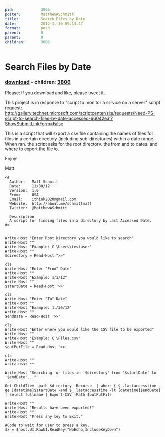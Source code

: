```yaml
---
pid:            3805
poster:         MatthewASchmitt
title:          Search Files by Date
date:           2012-11-30 09:14:47
format:         posh
parent:         0
parent:         0
children:       3806
---
```


# Search Files by Date

### [download](3805.ps1) - children: [3806](3806.md)

Please:  If you download and like, please tweet it.

This project is in response to "script to monitor a service on a server" script request: http://gallery.technet.microsoft.com/scriptcenter/site/requests/Need-PS-script-to-search-files-by-date-accessed-66042eaf?ShowSubmitLinkForm=False

This is a script that will export a csv file containing the names of files for files in a certain directory (including sub-directories) within a date range.  When ran, the script asks for the root directory, the from and to dates, and where to export the file to.
 

Enjoy!

Matt

```posh
<#
  Author:   Matt Schmitt
  Date:     11/30/12 
  Version:  1.0 
  From:     USA 
  Email:    ithink2020@gmail.com 
  Website:  http://about.me/schmittmatt
  Twitter:  @MatthewASchmitt
  
  Description
  A script for finding files in a directory by Last Accessed Date.  
#>


Write-Host "Enter Root Directory you would like to search"
Write-Host ""
Write-Host "Example: C:\Users\testuser"
Write-Host ""
$directory = Read-Host ">>"

cls
Write-Host "Enter "From" Date"
Write-Host ""
Write-Host "Example: 1/1/12"
Write-Host ""
$startDate = Read-Host '>>'

cls
Write-Host "Enter "To" Date"
Write-Host ""
Write-Host "Example: 11/30/12"
Write-Host ""
$endDate = Read-Host '>>'

cls
Write-Host "Enter where you would like the CSV file to be exported"
Write-Host ""
Write-Host "Example: C:\Files.csv"
Write-Host ""
$outPutFile = Read-Host '>>'

cls
Write-Host ""
Write-Host ""

Write-Host "Searching for files in '$directory' from '$startDate' to '$endDate'..."

Get-ChildItem -path $directory -Recurse  | where { $_.lastaccesstime -ge [datetime]$startDate -and $_.lastaccesstime -lt [datetime]$endDate} | select fullname | Export-CSV -Path $outPutFile

Write-Host ""
Write-Host "Results have been exported!"
Write-Host ""
Write-Host "Press any key to Exit."

#Code to wait for user to press a key.
$x = $host.UI.RawUI.ReadKey("NoEcho,IncludeKeyDown")
```
